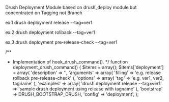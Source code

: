 Drush Deployment Module 
based on drush_deploy module but concentrated on Tagging not Branch

ex.1
drush deployment release --tag=ver1

ex.2
drush deployment rollback --tag=ver1

ex.3
drush deployment pre-release-check --tag=ver1



/**
 * Implementation of hook_drush_command().
 */
function deployment_drush_command() {
  $items = array();
  $items['deployment'] = array(
    'description' => '',
    'arguments' => array(
      'filling' => 'e.g. release rollback pre-release-check'
    ),
    'options' => array(
      'tag' => 'e.g. ver1, ver2, tagname'
    ),
    'examples' => array(
      'drush deployment release --tag=ver1' => 'sample drush deployment using release with tagname'
    ),
    'bootstrap' => DRUSH_BOOTSTRAP_DRUSH,
    'config' => 'deployment',
  );
 


